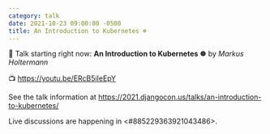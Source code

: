```yaml
---
category: talk
date: 2021-10-23 09:00:00 -0500
title: An Introduction to Kubernetes ☸️
---
```


:tada: Talk starting right now: **An Introduction to Kubernetes ☸️** by *Markus Holtermann*

:tv: https://youtu.be/ERcB5iIeEpY

See the talk information at https://2021.djangocon.us/talks/an-introduction-to-kubernetes/

Live discussions are happening in <#885229363921043486>.